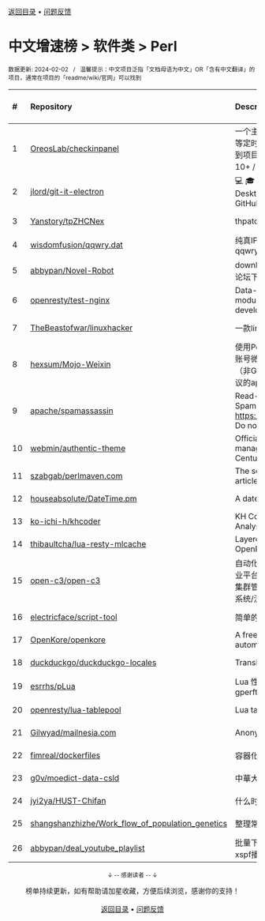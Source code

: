 <a href="https://github.com/GrowingGit/GitHub-Chinese-Top-Charts#github中文排行榜">返回目录</a> • <a href="/content/docs/feedback.md">问题反馈</a>

# 中文增速榜 > 软件类 > Perl
<sub>数据更新: 2024-02-02&nbsp;&nbsp;&nbsp;/&nbsp;&nbsp;&nbsp;温馨提示：中文项目泛指「文档母语为中文」OR「含有中文翻译」的项目，通常在项目的「readme/wiki/官网」可以找到</sub>

|#|Repository|Description|Stars|Average daily growth|Updated|
|:-|:-|:-|:-|:-|:-|
|1|[OreosLab/checkinpanel](https://github.com/OreosLab/checkinpanel)|一个主要运行在 𝐞𝐥𝐞𝐜𝐕𝟐𝐏 或 𝐪𝐢𝐧𝐠𝐥𝐨𝐧𝐠 等定时面板，同时支持系统运行环境的签到项目（环境：𝑷𝒚𝒕𝒉𝒐𝒏 3.8+ / 𝑵𝒐𝒅𝒆.𝒋𝒔 10+ / 𝑩𝒂𝒔𝒉 4+ / 𝑶𝒑𝒆𝒏𝑱𝑫𝑲8 / 𝑷𝒆𝒓𝒍5）|1397|2|2023-08-11|
|2|[jlord/git-it-electron](https://github.com/jlord/git-it-electron)|:computer: :mortar_board: Git-it is a (Mac, Win, Linux) Desktop App for Learning Git and GitHub|4524|1|2023-12-15|
|3|[Yanstory/tpZHCNex](https://github.com/Yanstory/tpZHCNex)|thpatch zh-hans extra patches (Beta)|18|0|2024-01-16|
|4|[wisdomfusion/qqwry.dat](https://github.com/wisdomfusion/qqwry.dat)|纯真IP地址数据库镜像，mirror of qqwry.dat|373|0|2023-12-03|
|5|[abbypan/Novel-Robot](https://github.com/abbypan/Novel-Robot)|download novel / forum thread, 小说/论坛下载器|5|0|2023-08-17|
|6|[openresty/test-nginx](https://github.com/openresty/test-nginx)|Data-driven test scaffold for Nginx C module and OpenResty Lua library development|429|0|2023-12-25|
|7|[TheBeastofwar/linuxhacker](https://github.com/TheBeastofwar/linuxhacker)|一款linux 内网渗透辅助工具|9|0|2024-01-31|
|8|[hexsum/Mojo-Weixin](https://github.com/hexsum/Mojo-Weixin)|使用Perl语言（不会没关系）编写的个人账号微信/weixin/wechat客户端框架（非GUI），可通过插件提供基于HTTP协议的api接口供其他语言或系统调用|1236|0|2023-09-19|
|9|[apache/spamassassin](https://github.com/apache/spamassassin)|Read-only mirror of Apache SpamAssassin. Submit patches to https://bz.apache.org/SpamAssassin/. Do not send pull requests|267|0|2024-02-01|
|10|[webmin/authentic-theme](https://github.com/webmin/authentic-theme)|Official theme for the best server management panel of the 21st Century|937|0|2024-01-28|
|11|[szabgab/perlmaven.com](https://github.com/szabgab/perlmaven.com)|The source files of the Perl Maven articles|66|0|2023-12-03|
|12|[houseabsolute/DateTime.pm](https://github.com/houseabsolute/DateTime.pm)|A date and time object for Perl|46|0|2023-11-06|
|13|[ko-ichi-h/khcoder](https://github.com/ko-ichi-h/khcoder)|KH Coder: for Quantitative Content Analysis or Text Mining|296|0|2024-01-11|
|14|[thibaultcha/lua-resty-mlcache](https://github.com/thibaultcha/lua-resty-mlcache)|Layered caching library for OpenResty|383|0|2024-01-31|
|15|[open-c3/open-c3](https://github.com/open-c3/open-c3)|自动化运维平台/CICD系统/发布系统/作业平台/监控系统/云监控/故障自愈/K8S集群管理/CMDB/公有云资源管理/工单系统/流程系统/成本优化|218|0|2024-01-24|
|16|[electricface/script-tool](https://github.com/electricface/script-tool)|简单的脚本工具|4|0|2023-11-14|
|17|[OpenKore/openkore](https://github.com/OpenKore/openkore)|A free/open source client and automation tool for Ragnarok Online|1225|0|2024-01-12|
|18|[duckduckgo/duckduckgo-locales](https://github.com/duckduckgo/duckduckgo-locales)|Translation files for duckduckgo.com|93|0|2024-01-31|
|19|[esrrhs/pLua](https://github.com/esrrhs/pLua)|Lua 性能分析工具 Lua profiler tool like gperftools|81|0|2023-10-24|
|20|[openresty/lua-tablepool](https://github.com/openresty/lua-tablepool)|Lua table recycling pools for LuaJIT|109|0|2023-11-23|
|21|[Gilwyad/mailnesia.com](https://github.com/Gilwyad/mailnesia.com)|Anonymous Email in Seconds|96|0|2023-12-02|
|22|[fimreal/dockerfiles](https://github.com/fimreal/dockerfiles)|容器化小工具|3|0|2024-01-22|
|23|[g0v/moedict-data-csld](https://github.com/g0v/moedict-data-csld)|中華大辭典|100|0|2023-11-08|
|24|[jyi2ya/HUST-Chifan](https://github.com/jyi2ya/HUST-Chifan)|什么时候开饭？|6|0|2023-12-05|
|25|[shangshanzhizhe/Work_flow_of_population_genetics](https://github.com/shangshanzhizhe/Work_flow_of_population_genetics)|整理常用的群体遗传学分析流程和脚本|61|0|2024-01-19|
|26|[abbypan/deal_youtube_playlist](https://github.com/abbypan/deal_youtube_playlist)|批量下载youtube播放列表内容，并生成xspf播放列表|4|0|2023-12-16|

<div align="center">
    <p><sub>↓ -- 感谢读者 -- ↓</sub></p>
    榜单持续更新，如有帮助请加星收藏，方便后续浏览，感谢你的支持！
</div>

<br/>

<div align="center"><a href="https://github.com/GrowingGit/GitHub-Chinese-Top-Charts#github中文排行榜">返回目录</a> • <a href="/content/docs/feedback.md">问题反馈</a></div>
